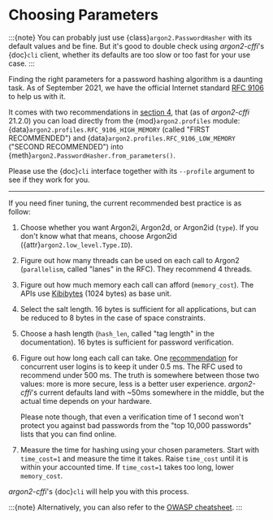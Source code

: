 # Choosing Parameters

:::{note}
You can probably just use {class}`argon2.PasswordHasher` with its default values and be fine.
But it's good to double check using *argon2-cffi*'s {doc}`cli` client, whether its defaults are too slow or too fast for your use case.
:::

Finding the right parameters for a password hashing algorithm is a daunting task.
As of September 2021, we have the official Internet standard [RFC 9106] to help us with it.

It comes with two recommendations in [section 4](https://www.rfc-editor.org/rfc/rfc9106.html#section-4), that (as of *argon2-cffi* 21.2.0) you can load directly from the {mod}`argon2.profiles` module: {data}`argon2.profiles.RFC_9106_HIGH_MEMORY` (called "FIRST RECOMMENDED") and {data}`argon2.profiles.RFC_9106_LOW_MEMORY` ("SECOND RECOMMENDED") into {meth}`argon2.PasswordHasher.from_parameters()`.

Please use the {doc}`cli` interface together with its `--profile` argument to see if they work for you.

---

If you need finer tuning, the current recommended best practice is as follow:

1. Choose whether you want Argon2i, Argon2d, or Argon2id (`type`).
   If you don't know what that means, choose Argon2id ({attr}`argon2.low_level.Type.ID`).

2. Figure out how many threads can be used on each call to Argon2 (`parallelism`, called "lanes" in the RFC).
   They recommend 4 threads.

3. Figure out how much memory each call can afford (`memory_cost`).
   The APIs use [Kibibytes] (1024 bytes) as base unit.

4. Select the salt length.
   16 bytes is sufficient for all applications, but can be reduced to 8 bytes in the case of space constraints.

5. Choose a hash length (`hash_len`, called "tag length" in the documentation).
   16 bytes is sufficient for password verification.

6. Figure out how long each call can take.
   One [recommendation](https://web.archive.org/web/20160304024620/https://www.nccgroup.trust/us/about-us/newsroom-and-events/blog/2015/march/enough-with-the-salts-updates-on-secure-password-schemes/) for concurrent user logins is to keep it under 0.5 ms.
   The RFC used to recommend under 500 ms.
   The truth is somewhere between those two values: more is more secure, less is a better user experience.
   *argon2-cffi*'s current defaults land with ~50ms somewhere in the middle, but the actual time depends on your hardware.

   Please note though, that even a verification time of 1 second won't protect you against bad passwords from the "top 10,000 passwords" lists that you can find online.

7. Measure the time for hashing using your chosen parameters.
   Start with `time_cost=1` and measure the time it takes.
   Raise `time_cost` until it is within your accounted time.
   If `time_cost=1` takes too long, lower `memory_cost`.

*argon2-cffi*'s {doc}`cli` will help you with this process.

:::{note}
Alternatively, you can also refer to the [OWASP cheatsheet](https://cheatsheetseries.owasp.org/cheatsheets/Password_Storage_Cheat_Sheet.html#argon2id).
:::

[kibibytes]: https://en.wikipedia.org/wiki/Kibibyte
[rfc 9106]: https://www.rfc-editor.org/rfc/rfc9106.html
